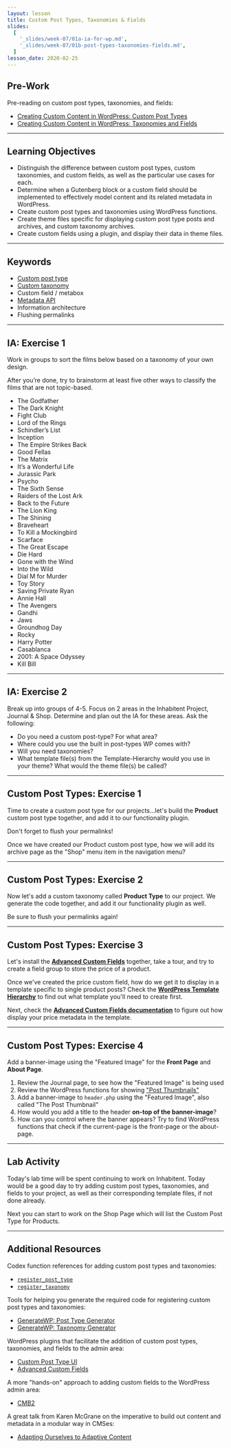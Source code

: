 ```yaml
---
layout: lesson
title: Custom Post Types, Taxonomies & Fields
slides:
  [
    '_slides/week-07/01a-ia-for-wp.md',
    '_slides/week-07/01b-post-types-taxonomies-fields.md',
  ]
lesson_date: 2020-02-25
---
```


## Pre-Work

Pre-reading on custom post types, taxonomies, and fields:

- [Creating Custom Content in WordPress: Custom Post Types](http://premium.wpmudev.org/blog/creating-content-custom-post-types/)
- [Creating Custom Content in WordPress: Taxonomies and Fields](http://premium.wpmudev.org/blog/creating-content-taxonomies-and-fields/)

---

## Learning Objectives

- Distinguish the difference between custom post types, custom taxonomies, and custom fields, as well as the particular use cases for each.
- Determine when a Gutenberg block or a custom field should be implemented to effectively model content and its related metadata in WordPress.
- Create custom post types and taxonomies using WordPress functions.
- Create theme files specific for displaying custom post type posts and archives, and custom taxonomy archives.
- Create custom fields using a plugin, and display their data in theme files.

---

## Keywords

- [Custom post type](https://codex.wordpress.org/Post_Types)
- [Custom taxonomy](https://codex.wordpress.org/Taxonomies)
- Custom field / metabox
- [Metadata API](https://codex.wordpress.org/Metadata_API)
- Information architecture
- Flushing permalinks

---

## IA: Exercise 1

Work in groups to sort the films below based on a taxonomy of your own design.

After you’re done, try to brainstorm at least five other ways to classify the films that are not topic-based.

- The Godfather
- The Dark Knight
- Fight Club
- Lord of the Rings
- Schindler’s List
- Inception
- The Empire Strikes Back
- Good Fellas
- The Matrix
- It’s a Wonderful Life
- Jurassic Park
- Psycho
- The Sixth Sense
- Raiders of the Lost Ark
- Back to the Future
- The Lion King
- The Shining
- Braveheart
- To Kill a Mockingbird
- Scarface
- The Great Escape
- Die Hard
- Gone with the Wind
- Into the Wild
- Dial M for Murder
- Toy Story
- Saving Private Ryan
- Annie Hall
- The Avengers
- Gandhi
- Jaws
- Groundhog Day
- Rocky
- Harry Potter
- Casablanca
- 2001: A Space Odyssey
- Kill Bill

---

## IA: Exercise 2

Break up into groups of 4-5. Focus on 2 areas in the Inhabitent Project, Journal & Shop. Determine and plan out the IA for these areas. Ask the following:

- Do you need a custom post-type? For what area?
- Where could you use the built in post-types WP comes with?
- Will you need taxonomies?
- What template file(s) from the Template-Hierarchy would you use in your theme? What would the theme file(s) be called?

---

## Custom Post Types: Exercise 1

Time to create a custom post type for our projects...let's build the **Product** custom post type together, and add it to our functionality plugin.

Don't forget to flush your permalinks!

Once we have created our Product custom post type, how we will add its archive page as the "Shop" menu item in the navigation menu?

---

## Custom Post Types: Exercise 2

Now let's add a custom taxonomy called **Product Type** to our project. We generate the code together, and add it our functionality plugin as well.

Be sure to flush your permalinks again!

---

## Custom Post Types: Exercise 3

Let's install the [**Advanced Custom Fields**](https://en-ca.wordpress.org/plugins/advanced-custom-fields/) together, take a tour, and try to create a field group to store the price of a product.

Once we've created the price custom field, how do we get it to display in a template specific to single product posts? Check the [**WordPress Template Hierarchy**](https://wphierarchy.com/) to find out what template you'll need to create first.

Next, check the [**Advanced Custom Fields documentation**](https://www.advancedcustomfields.com/resources/) to figure out how display your price metadata in the template.

---

## Custom Post Types: Exercise 4

Add a banner-image using the "Featured Image" for the **Front Page** and **About Page**.

1. Review the Journal page, to see how the "Featured Image" is being used
2. Review the WordPress functions for showing ["Post Thumbnails"](https://codex.wordpress.org/Post_Thumbnails)
3. Add a banner-image to `header.php` using the "Featured Image", also called "The Post Thumbnail"
4. How would you add a title to the header **on-top of the banner-image**?
5. How can you control where the banner appears? Try to find WordPress functions that check if the current-page is the front-page or the about-page.

---

## Lab Activity

Today's lab time will be spent continuing to work on Inhabitent.
Today would be a good day to try adding custom post types, taxonomies, and fields to your project, as well as their corresponding template files, if not done already.

Next you can start to work on the Shop Page which will list the Custom Post Type for Products.

---

## Additional Resources

Codex function references for adding custom post types and taxonomies:

- [`register_post_type`](https://codex.wordpress.org/Function_Reference/register_post_type)
- [`register_taxonomy`](https://codex.wordpress.org/Function_Reference/register_taxonomy)

Tools for helping you generate the required code for registering custom post types and taxonomies:

- [GenerateWP: Post Type Generator](https://generatewp.com/post-type/)
- [GenerateWP: Taxonomy Generator](https://generatewp.com/taxonomy/)

WordPress plugins that facilitate the addition of custom post types, taxonomies, and fields to the admin area:

- [Custom Post Type UI](https://wordpress.org/plugins/custom-post-type-ui/)
- [Advanced Custom Fields](https://en-ca.wordpress.org/plugins/advanced-custom-fields/)

A more "hands-on" approach to adding custom fields to the WordPress admin area:

- [CMB2](https://github.com/WebDevStudios/cmb2)

A great talk from Karen McGrane on the imperative to build out content and metadata in a modular way in CMSes:

- [Adapting Ourselves to Adaptive Content](https://karenmcgrane.com/2012/09/04/adapting-ourselves-to-adaptive-content-video-slides-and-transcript-oh-my/)
